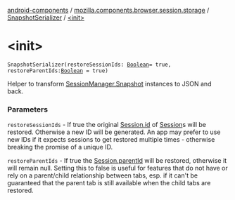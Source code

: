 [android-components](../../index.md) / [mozilla.components.browser.session.storage](../index.md) / [SnapshotSerializer](index.md) / [&lt;init&gt;](./-init-.md)

# &lt;init&gt;

`SnapshotSerializer(restoreSessionIds: `[`Boolean`](https://kotlinlang.org/api/latest/jvm/stdlib/kotlin/-boolean/index.html)` = true, restoreParentIds: `[`Boolean`](https://kotlinlang.org/api/latest/jvm/stdlib/kotlin/-boolean/index.html)` = true)`

Helper to transform [SessionManager.Snapshot](../../mozilla.components.browser.session/-session-manager/-snapshot/index.md) instances to JSON and back.

### Parameters

`restoreSessionIds` - If true the original [Session.id](../../mozilla.components.browser.session/-session/id.md) of [Session](../../mozilla.components.browser.session/-session/index.md)s will be restored. Otherwise a new ID will be
generated. An app may prefer to use new IDs if it expects sessions to get restored multiple times - otherwise
breaking the promise of a unique ID.

`restoreParentIds` - If true the [Session.parentId](#) will be restored, otherwise it will remain null. Setting
this to false is useful for features that do not have or rely on a parent/child relationship between tabs, esp.
if it can't be guaranteed that the parent tab is still available when the child tabs are restored.